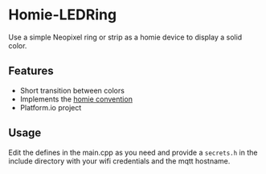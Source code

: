 # Homie-LEDRing

Use a simple Neopixel ring or strip as a homie device to display a solid color.

## Features

* Short transition between colors
* Implements the [homie convention](https://homieiot.github.io/specification/)
* Platform.io project

## Usage

Edit the defines in the main.cpp as you need and provide a `secrets.h` in the
include directory with your wifi credentials and the mqtt hostname.